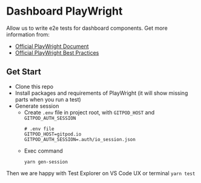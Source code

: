 # Dashboard PlayWright

Allow us to write e2e tests for dashboard components. Get more information from:

- [Official PlayWright Document](https://playwright.dev/docs/intro)
- [Official PlayWright Best Practices](https://playwright.dev/docs/best-practices)

## Get Start

- Clone this repo
- Install packages and requirements of PlayWright (it will show missing parts when you run a test)
- Generate session
    - Create `.env` file in project root, with `GITPOD_HOST` and `GITPOD_AUTH_SESSION`
        ```
        # .env file
        GITPOD_HOST=gitpod.io
        GITPOD_AUTH_SESSION=.auth/io_session.json
        ```
    - Exec command
        ```
        yarn gen-session
        ```

Then we are happy with Test Explorer on VS Code UX or terminal `yarn test`
